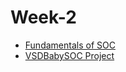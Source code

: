 # Week-2

- [Fundamentals of SOC](https://github.com/tanujpatnaik/Week-2/blob/main/Fundamentals%20of%20SOC/Readme.md)
- [VSDBabySOC Project](day2/README.md)

